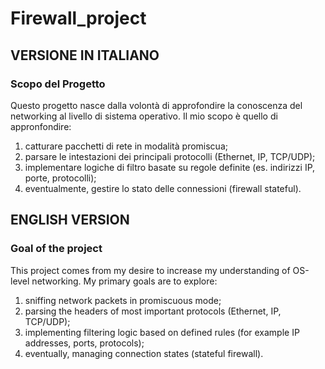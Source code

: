 # Firewall_project

## VERSIONE IN ITALIANO

### Scopo del Progetto

Questo progetto nasce dalla volontà di approfondire la conoscenza del networking al livello di sistema operativo. Il mio scopo è quello di appronfondire:
  1) catturare pacchetti di rete in modalità promiscua;
  2) parsare le intestazioni dei principali protocolli (Ethernet, IP, TCP/UDP);
  3) implementare logiche di filtro basate su regole definite (es. indirizzi IP, porte, protocolli);
  4) eventualmente, gestire lo stato delle connessioni (firewall stateful).

## ENGLISH VERSION

### Goal of the project

This project comes from my desire to increase my understanding of OS-level networking. My primary goals are to explore:
  1) sniffing network packets in promiscuous mode;
  2) parsing the headers of most important protocols (Ethernet, IP, TCP/UDP);
  3) implementing filtering logic based on defined rules (for example IP addresses, ports, protocols);
  4) eventually, managing connection states (stateful firewall).
